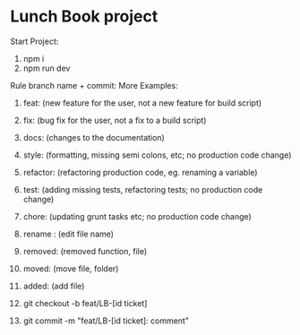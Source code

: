 # Lunch Book project
Start Project:
1. npm i
2. npm run dev

Rule branch name + commit: 
More Examples:
  1. feat: (new feature for the user, not a new feature for build script)
  2. fix: (bug fix for the user, not a fix to a build script)
  3. docs: (changes to the documentation)
  4. style: (formatting, missing semi colons, etc; no production code change)
  5. refactor: (refactoring production code, eg. renaming a variable)
  6. test: (adding missing tests, refactoring tests; no production code change)
  7. chore: (updating grunt tasks etc; no production code change)
  8. rename : (edit file name)
  9. removed: (removed function, file)
  10. moved: (move file, folder)
  11. added: (add file)
  
1. git checkout -b feat/LB-[id ticket] 
2. git commit -m "feat/LB-[id ticket]: comment"
